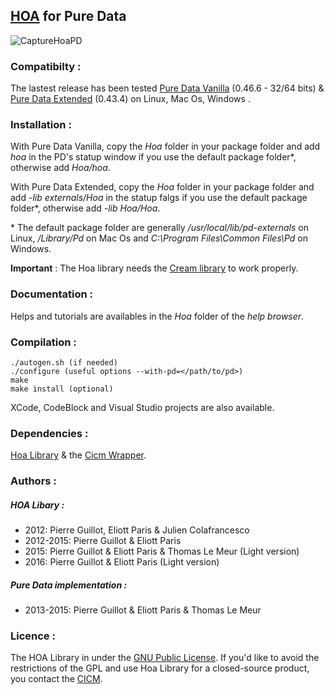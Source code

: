 ## [HOA](http://www.mshparisnord.fr/hoalibrary/ "Hoa Library") for Pure Data

![CaptureHoaPD](http://www.mshparisnord.fr/hoalibrary/wp-content/uploads/2015/06/CaptureHoaPD.png)

### Compatibilty :

The lastest release has been tested [Pure Data Vanilla](http://msp.ucsd.edu/software.html "PD-Vanilla") (0.46.6 - 32/64 bits) & [Pure Data Extended](https://puredata.info/ "PD-Extended") (0.43.4) on Linux, Mac Os, Windows .

### Installation :  

With Pure Data Vanilla, copy the <em>Hoa</em> folder in your package folder and add <em>hoa</em> in the PD's statup window if you use the default package folder\*, otherwise add <em>Hoa/hoa</em>.  

With Pure Data Extended, copy the <em>Hoa</em> folder in your package folder and add <em>-lib externals/Hoa</em> in the statup falgs if you use the default package folder\*, otherwise add <em>-lib Hoa/Hoa</em>.  

\* The default package folder are generally <em>/usr/local/lib/pd-externals</em> on Linux, <em>/Library/Pd</em>  on Mac Os and <em>C:\Program Files\Common Files\Pd</em>  on Windows.  

__Important__ : The Hoa library needs the [Cream library](https://github.com/CICM/CreamLibrary "Cream") to work properly.

### Documentation :

Helps and tutorials are availables in the <em>Hoa</em> folder of the <em>help browser</em>.

### Compilation :

	./autogen.sh (if needed)
	./configure (useful options --with-pd=</path/to/pd>)
	make
	make install (optional)

XCode, CodeBlock and Visual Studio projects are also available.

### Dependencies :

[Hoa Library](https://github.com/CICM/HoaLibrary-Light "Hoa Library") & the [Cicm Wrapper](https://github.com/CICM/CicmWrapper "Cicm Wrapper").

### Authors :

##### HOA Libary :
- 2012: Pierre Guillot, Eliott Paris & Julien Colafrancesco
- 2012-2015: Pierre Guillot & Eliott Paris
- 2015: Pierre Guillot & Eliott Paris & Thomas Le Meur (Light version)
- 2016: Pierre Guillot & Eliott Paris (Light version)

##### Pure Data implementation :
- 2013-2015: Pierre Guillot & Eliott Paris & Thomas Le Meur

### Licence :

The HOA Library in under the <a title="GNU" href="http://www.gnu.org/copyleft/gpl.html" target="_blank">GNU Public License</a>. If you'd like to avoid the restrictions of the GPL and use Hoa Library for a closed-source product, you contact the <a title="CICM" href="http://cicm.mshparisnord.org/" target="_blank">CICM</a>.
